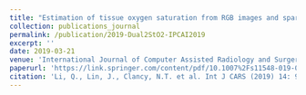 ```yaml
---
title: "Estimation of tissue oxygen saturation from RGB images and sparse hyperspectral signals based on conditional generative adversarial network"
collection: publications_journal
permalink: /publication/2019-Dual2StO2-IPCAI2019
excerpt: ''
date: 2019-03-21
venue: 'International Journal of Computer Assisted Radiology and Surgery'
paperurl: 'https://link.springer.com/content/pdf/10.1007%2Fs11548-019-01940-2.pdf'
citation: 'Li, Q., Lin, J., Clancy, N.T. et al. Int J CARS (2019) 14: 987. https://doi.org/10.1007/s11548-019-01940-2'
---
```




